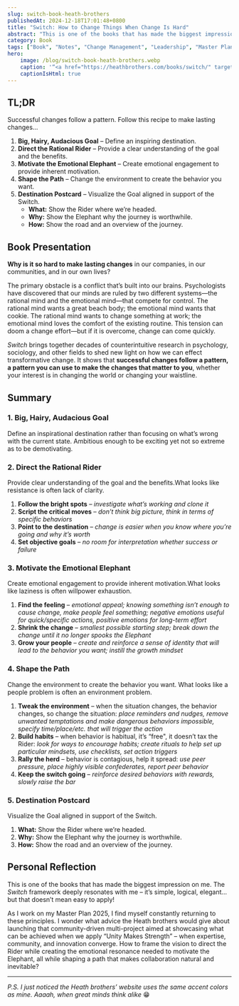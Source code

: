 ```yaml
---
slug: switch-book-heath-brothers
publishedAt: 2024-12-18T17:01:48+0800
title: "Switch: How to Change Things When Change Is Hard"
abstract: "This is one of the books that has made the biggest impression on me. The Switch framework deeply resonates with me – it’s simple, logical, elegant… but that doesn’t mean easy to apply!"
category: Book
tags: ["Book", "Notes", "Change Management", "Leadership", "Master Plan 2025"]
hero:
    image: /blog/switch-book-heath-brothers.webp
    caption: '“<a href="https://heathbrothers.com/books/switch/" target="_blank">Switch</a>” by the Heath brothers, Chip & Dan'
    captionIsHtml: true
---
```



## TL;DR

Successful changes follow a pattern. Follow this recipe to make lasting changes…

1. **Big, Hairy, Audacious Goal** – Define an inspiring destination.
2. **Direct the Rational Rider** – Provide a clear understanding of the goal and the benefits.
3. **Motivate the Emotional Elephant** – Create emotional engagement to provide inherent motivation.
4. **Shape the Path** – Change the environment to create the behavior you want.
5. **Destination Postcard** – Visualize the Goal aligned in support of the Switch.
    - **What:** Show the Rider where we’re headed.
    - **Why:** Show the Elephant why the journey is worthwhile.
    - **How:** Show the road and an overview of the journey.


## Book Presentation

**Why is it so hard to make lasting changes** in our companies, in our communities, and in our own lives?

The primary obstacle is a conflict that’s built into our brains. Psychologists have discovered that our minds are ruled by two different systems—the rational mind and the emotional mind—that compete for control. The rational mind wants a great beach body; the emotional mind wants that cookie. The rational mind wants to change something at work; the emotional mind loves the comfort of the existing routine. This tension can doom a change effort—but if it is overcome, change can come quickly.

_Switch_ brings together decades of counterintuitive research in psychology, sociology, and other fields to shed new light on how we can effect transformative change. It shows that **successful changes follow a pattern, a pattern you can use to make the changes that matter to you**, whether your interest is in changing the world or changing your waistline.


## Summary

### 1. Big, Hairy, Audacious Goal

Define an inspirational destination rather than focusing on what’s wrong with the current state. Ambitious enough to be exciting yet not so extreme as to be demotivating.

### 2. Direct the Rational Rider

Provide clear understanding of the goal and the benefits.What looks like resistance is often lack of clarity.

1. **Follow the bright spots** – _investigate what’s working and clone it_
2. **Script the critical moves** – _don’t think big picture, think in terms of specific behaviors_
3. **Point to the destination** – _change is easier when you know where you’re going and why it’s worth_
4. **Set objective goals** – _no room for interpretation whether success or failure_


### 3. Motivate the Emotional Elephant

Create emotional engagement to provide inherent motivation.What looks like laziness is often willpower exhaustion.

1. **Find the feeling** – _emotional appeal; knowing something isn’t enough to cause change, make people feel something; negative emotions useful for quick/specific actions, positive emotions for long-term effort_
2. **Shrink the change** – _smallest possible starting step; break down the change until it no longer spooks the Elephant_
3. **Grow your people** – _create and reinforce a sense of identity that will lead to the behavior you want; instill the growth mindset_


### 4. Shape the Path

Change the environment to create the behavior you want. What looks like a people problem is often an environment problem.

1. **Tweak the environment** – when the situation changes, the behavior changes, so change the situation: _place reminders and nudges, remove unwanted temptations and make dangerous behaviors impossible, specify time/place/etc. that will trigger the action_
2. **Build habits** – when behavior is habitual, it’s “free", it doesn’t tax the Rider: _look for ways to encourage habits; create rituals to help set up particular mindsets, use checklists, set action triggers_
3. **Rally the herd** – behavior is contagious, help it spread: _use peer pressure, place highly visible confederates, report peer behavior_
4. **Keep the switch going** – _reinforce desired behaviors with rewards, slowly raise the bar_


### 5. Destination Postcard

Visualize the Goal aligned in support of the Switch.

1. **What:** Show the Rider where we’re headed.
2. **Why:** Show the Elephant why the journey is worthwhile.
3. **How:** Show the road and an overview of the journey.


## Personal Reflection

This is one of the books that has made the biggest impression on me. The _Switch_ framework deeply resonates with me – it’s simple, logical, elegant… but that doesn’t mean easy to apply!

As I work on my Master Plan 2025, I find myself constantly returning to these principles. I wonder what advice the Heath brothers would give about launching that community-driven multi-project aimed at showcasing what can be achieved when we apply “Unity Makes Strength” – when expertise, community, and innovation converge. How to frame the vision to direct the Rider while creating the emotional resonance needed to motivate the Elephant, all while shaping a path that makes collaboration natural and inevitable?


---
_P.S. I just noticed the Heath brothers’ website uses the same accent colors as mine. Aaaah, when great minds think alike_ 😁
